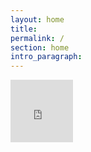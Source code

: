 ```yaml
---
layout: home
title: 
permalink: /
section: home
intro_paragraph: 
---
```


<!---Begin SurveyPlanet survey embed--><iframe frameborder="0" width="100" height="100" src="https://s.surveyplanet.com/DfMRsEWR8"></iframe><!--- End SurveyPlanet survey embed -->



